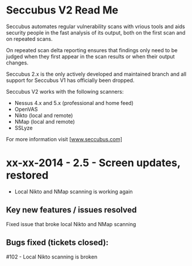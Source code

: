 Seccubus V2 Read Me
===================
Seccubus automates regular vulnerability scans with vrious tools and aids 
security people in the fast analysis of its output, both on the first scan and 
on repeated scans.

On repeated scan delta reporting ensures that findings only need to be judged 
when they first appear in the scan results or when their output changes.

Seccubus 2.x is the only actively developed and maintained branch and all support 
for Seccubus V1 has officially been dropped. 

Seccubus V2 works with the following scanners:
* Nessus 4.x and 5.x (professional and home feed)
* OpenVAS
* Nikto (local and remote)
* NMap (local and remote)
* SSLyze

For more information visit [www.seccubus.com]

xx-xx-2014 - 2.5 - Screen updates, restored
============================================
* Local Nikto and NMap scanning is working again

Key new features / issues resolved
----------------------------------
Fixed issue that broke local Nikto and NMap scanning

Bugs fixed (tickets closed):
----------------------------
#102 - Local Nikto scanning is broken
